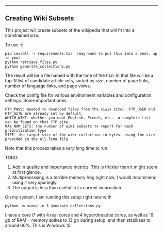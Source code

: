 ---------------------
Creating Wiki Subsets
---------------------


This project will create subsets of the wikipedia that will fit into a constrained size.

To use it:

    pip install -r requirements.txt  (may want to put this into a venv, up to you)
    python retrieve_files.py
    python generate_collections.py

The result will be a file named with the time of the trial.  In that file will be a top-N list of candidate
article sets, sorted by size, number of page links, number of language links, and page views.

Check the config file for various environment variables and configuration settings.  Some important ones:

    FTP_PASS: needed to download files from the kiwix site.  FTP_USER and FTP_SITE are already set by default.
    WHICH_WIKI: whether you want English, French, etc.  A complete list can be found on that FTP site.
    MAX_NUM_SETS: the number of wiki subsets to report for each prioritization type
    SIZE: the target size of the wiki collection in bytes, using the size provided in the all.lzma file

Note that this process takes a _very_ long time to run.

TODO:

1.  Add in quality and importance metrics.  This is trickier than it might seem at first glance.
2.  Multiprocessing is a terrible memory hog right now; I would recommend using it very sparingly.
3.  The output is less than useful in its current incarnation.

On my system, I am running this setup right now with

    python -m scoop -n 3 generate_collections.py

I have a core i7 with 4 real cores and 4 hyperthreaded cores, as well as 16 gb of RAM-- memory spikes to 13 gb
during setup, and then stabilizes to around 60%.  This is Windows 10.

